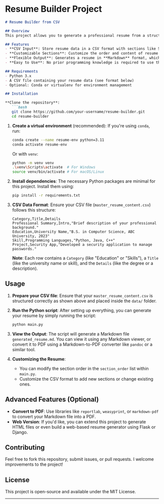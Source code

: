 # Resume Builder Project

```markdown
# Resume Builder from CSV

## Overview
This project allows you to generate a professional resume from a structured CSV file. It is designed to be simple, flexible, and easy to use. The script reads data from a CSV file, organizes it by category (e.g., Skills, Education, Projects), and formats it into a clean, readable resume in **Markdown** format. The resume can then be converted into various formats like PDF or plain text.

## Features
- **CSV Input**: Store resume data in a CSV format with sections like Skills, Education, Projects, etc.
- **Customizable Sections**: Customize the order and content of resume sections.
- **Flexible Output**: Generates a resume in **Markdown** format, which can be easily converted to PDF or printed.
- **Easy to Use**: No prior programming knowledge is required to use the script.

## Requirements
- Python 3.x
- A CSV file containing your resume data (see format below)
- Optional: Conda or virtualenv for environment management

## Installation

**Clone the repository**:
   ```bash
   git clone https://github.com/your-username/resume-builder.git
   cd resume-builder
   ```

1. **Create a virtual environment** (recommended):
   If you're using `conda`, run:

   ```bash
   conda create --name resume-env python=3.11
   conda activate resume-env
   ```

   Or with `venv`:

   ```bash
   python -m venv venv
   .\venv\Scripts\activate  # For Windows
   source venv/bin/activate # For macOS/Linux
   ```

2. **Install dependencies**:
   The necessary Python packages are minimal for this project. Install them using:

   ```bash
   pip install -r requirements.txt
   ```

3. **CSV Data Format**:
   Ensure your CSV file (`master_resume_content.csv`) follows this structure:

   ```csv
   Category,Title,Details
   Professional Summary,Intro,"Brief description of your professional background."
   Education,University Name,"B.S. in Computer Science, ABC University, 2023"
   Skill,Programming Languages,"Python, Java, C++"
   Project,Security App,"Developed a security application to manage passwords."
   ```

   **Note**: Each row contains a `Category` (like "Education" or "Skills"), a `Title` (like the university name or skill), and the `Details` (like the degree or a description).

## Usage

1. **Prepare your CSV file**:
   Ensure that your `master_resume_content.csv` is structured correctly as shown above and placed inside the `data/` folder.

2. **Run the Python script**:
   After setting up everything, you can generate your resume by simply running the script:

   ```bash
   python main.py
   ```

3. **View the Output**:
   The script will generate a Markdown file `generated_resume.md`. You can view it using any Markdown viewer, or convert it to PDF using a Markdown-to-PDF converter like `pandoc` or a similar tool.

4. **Customizing the Resume**:
   - You can modify the section order in the `section_order` list within `main.py`.
   - Customize the CSV format to add new sections or change existing ones.

## Advanced Features (Optional)

- **Convert to PDF**: Use libraries like `reportlab`, `weasyprint`, or `markdown-pdf` to convert your Markdown file into a PDF.
- **Web Version**: If you'd like, you can extend this project to generate HTML files or even build a web-based resume generator using Flask or Django.

## Contributing

Feel free to fork this repository, submit issues, or pull requests. I welcome improvements to the project!

## License

This project is open-source and available under the MIT License.

----
